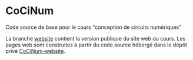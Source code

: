 # CoCiNum
Code source de base pour le cours "conception de circuits numériques"

La branche [website](https://github.com/Guillaume-Savaton-ESEO/CoCiNum/tree/website/website)
contient la version publique du site web du cours.
Les pages web sont construites à partir du code source hébergé dans le dépôt privé
[CoCiNum-website](https://github.com/Guillaume-Savaton-ESEO/CoCiNum-website).
